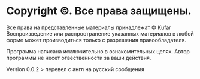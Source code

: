 # Copyright ©. Все права защищены.
Все права на представленные материалы принадлежат © Kufar 
Воспроизведение или распространение указанных материалов в любой форме может
производиться только с разрешения правообладателя.

Программа написана исключительно в ознакомительных целях. Автор программы не несет отвественности за ваши действия.

Version 0.0.2
    > перевел с англ на русский сообщения